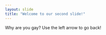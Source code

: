 ```yaml
---
layout: slide
title: "Welcome to our second slide!"
---
```

Why are you gay?
Use the left arrow to go back!
